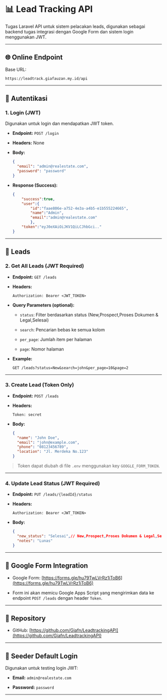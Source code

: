 
# 📊 Lead Tracking API

Tugas Laravel API untuk sistem pelacakan leads, digunakan sebagai backend tugas integrasi dengan Google Form dan sistem login menggunakan JWT.

----------

## 🌐 Online Endpoint

Base URL:

```
https://leadtrack.giafauzan.my.id/api

```

----------

## 🔐 Autentikasi

### 1. Login (JWT)

Digunakan untuk login dan mendapatkan JWT token.

-   **Endpoint:** `POST /login`
    
-   **Headers:** None
    
-   **Body:**
    
    ```json
    {
      "email": "admin@realestate.com",
      "password": "password"
    }
    
    ```
    
-   **Response (Success):**
    
    ```json
    {
	    "success":true,
	    "user":{
		    "id":"faae806e-a752-4e3a-a4b5-e1b555224665",
			"name":"Admin",
			"email":"admin@realestate.com"
			},
		"token":"eyJ0eXAiOiJKV1QiLCJhbGci.."
	}
    
    ```
    

----------

## 📅 Leads

### 2. Get All Leads (JWT Required)

-   **Endpoint:** `GET /leads`
    
-   **Headers:**
    
    ```
    Authorization: Bearer <JWT_TOKEN>
    
    ```
    
-   **Query Parameters (optional):**
    
    -   `status`: Filter berdasarkan status (New,Prospect,Proses Dokumen & Legal,Selesai)
        
    -   `search`: Pencarian bebas ke semua kolom
        
    -   `per_page`: Jumlah item per halaman
        
    -   `page`: Nomor halaman
        
-   **Example:**
    
    ```
    GET /leads?status=New&search=john&per_page=10&page=2
    
    ```
    

----------

### 3. Create Lead (Token Only)

-   **Endpoint:** `POST /leads`
    
-   **Headers:**
    
    ```
    Token: secret
    
    ```
    
-   **Body:**
    
    ```json
    {
      "name": "John Doe",
      "email": "john@example.com",
      "phone": "08123456789",
      "location": "Jl. Merdeka No.123"
    }
    
    ```
    

> Token dapat diubah di file `.env` menggunakan key `GOOGLE_FORM_TOKEN`.

----------

### 4. Update Lead Status (JWT Required)

-   **Endpoint:** `PUT /leads/{leadId}/status`
    
-   **Headers:**
    
    ```
    Authorization: Bearer <JWT_TOKEN>
    
    ```
    
-   **Body:**
    
    ```json
    {
      "new_status": "Selesai",// New,Prospect,Proses Dokumen & Legal,Selesai
      "notes": "Lunas"
    }
    
    ```
    

----------

## 📄 Google Form Integration

-   Google Form: [https://forms.gle/hu79TwLVrRz1iToB6](https://forms.gle/hu79TwLVrRz1iToB6)
    
-   Form ini akan memicu Google Apps Script yang mengirimkan data ke endpoint `POST /leads` dengan header `Token`.
    

----------

## 🚀 Repository

-   GitHub: [https://github.com/Giafn/LeadtrackingAPI](https://github.com/Giafn/LeadtrackingAPI)
    

----------

## 🔧 Seeder Default Login

Digunakan untuk testing login JWT:

-   **Email:** `admin@realestate.com`
    
-   **Password:** `password`
    

----------